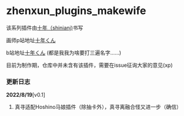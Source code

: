 
# zhenxun_plugins_makewife
该系列插件由[十年（shinianj)](https://github.com/shinianj)书写

画师p站地址[十年くん](https://www.pixiv.net/users/30080636)

b站地址[十年くん](https://space.bilibili.com/88664017?spm_id_from=333.1007.0.0)
    (都是我我为啥要打三遍名字……)

目前为制作期，仓库中并未含有该插件，需要在issue征询大家的意见(xp)


### 更新日志

**2022/8/19**[v0.1]

1. 真寻适配Hoshino马娘插件（除抽卡外），真寻离融合怪又进一步（确信）




